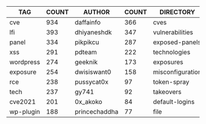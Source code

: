 |    TAG    | COUNT |    AUTHOR     | COUNT |    DIRECTORY     | COUNT | SEVERITY | COUNT |  TYPE   | COUNT |
|-----------|-------|---------------|-------|------------------|-------|----------|-------|---------|-------|
| cve       |   934 | daffainfo     |   366 | cves             |   940 | info     |   948 | http    |  2572 |
| lfi       |   393 | dhiyaneshdk   |   347 | vulnerabilities  |   367 | high     |   713 | file    |    57 |
| panel     |   334 | pikpikcu      |   287 | exposed-panels   |   333 | medium   |   533 | network |    48 |
| xss       |   291 | pdteam        |   222 | technologies     |   231 | critical |   332 | dns     |    12 |
| wordpress |   274 | geeknik       |   173 | exposures        |   196 | low      |   170 |         |       |
| exposure  |   254 | dwisiswant0   |   158 | misconfiguration |   168 |          |       |         |       |
| rce       |   238 | pussycat0x    |    97 | token-spray      |   143 |          |       |         |       |
| tech      |   237 | gy741         |    92 | takeovers        |    65 |          |       |         |       |
| cve2021   |   201 | 0x_akoko      |    84 | default-logins   |    64 |          |       |         |       |
| wp-plugin |   188 | princechaddha |    77 | file             |    57 |          |       |         |       |
